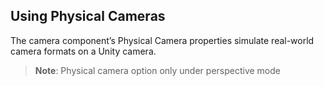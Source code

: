 ## Using Physical Cameras

The camera component’s Physical Camera properties simulate real-world camera formats on a Unity camera. 
> **Note**: Physical camera option only under perspective mode


